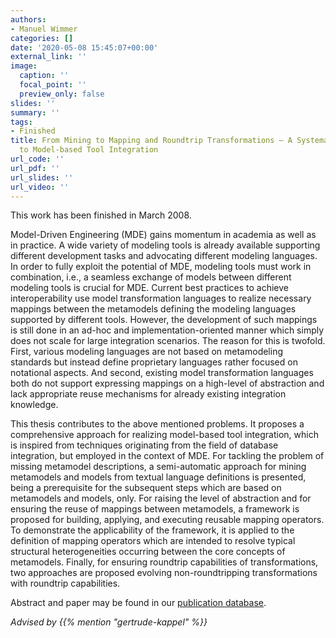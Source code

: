 ```yaml
---
authors:
- Manuel Wimmer
categories: []
date: '2020-05-08 15:45:07+00:00'
external_link: ''
image:
  caption: ''
  focal_point: ''
  preview_only: false
slides: ''
summary: ''
tags:
- Finished
title: From Mining to Mapping and Roundtrip Transformations – A Systematic Approach
  to Model-based Tool Integration
url_code: ''
url_pdf: ''
url_slides: ''
url_video: ''
---
```


This work has been finished in March 2008.

Model-Driven Engineering (MDE) gains momentum in academia as well as in practice. A wide variety of modeling tools is already available supporting different development tasks and advocating different modeling languages. In order to fully exploit the potential of MDE, modeling tools must work in combination, i.e., a seamless exchange of models between different modeling tools is crucial for MDE. Current best practices to achieve interoperability use model transformation languages to realize necessary mappings between the metamodels defining the modeling languages supported by different tools. However, the development of such mappings is still done in an ad-hoc and implementation-oriented manner which simply does not scale for large integration scenarios. The reason for this is twofold. First, various modeling languages are not based on metamodeling standards but instead define proprietary languages rather focused on notational aspects. And second, existing model transformation languages both do not support expressing mappings on a high-level of abstraction and lack appropriate reuse mechanisms for already existing integration knowledge.

This thesis contributes to the above mentioned problems. It proposes a comprehensive approach for realizing model-based tool integration, which is inspired from techniques originating from the field of database integration, but employed in the context of MDE. For tackling the problem of missing metamodel descriptions, a semi-automatic approach for mining metamodels and models from textual language definitions is presented, being a prerequisite for the subsequent steps which are based on metamodels and models, only. For raising the level of abstraction and for ensuring the reuse of mappings between metamodels, a framework is proposed for building, applying, and executing reusable mapping operators. To demonstrate the applicability of the framework, it is applied to the definition of mapping operators which are intended to resolve typical structural heterogeneities occurring between the core concepts of metamodels. Finally, for ensuring roundtrip capabilities of transformations, two approaches are proposed evolving non-roundtripping transformations with roundtrip capabilities.

Abstract and paper may be found in our <a class="external" href="http://publik.tuwien.ac.at/showentry.php?ID=141768&amp;lang=2">publication database</a>.

*Advised by {{% mention "gertrude-kappel" %}}*